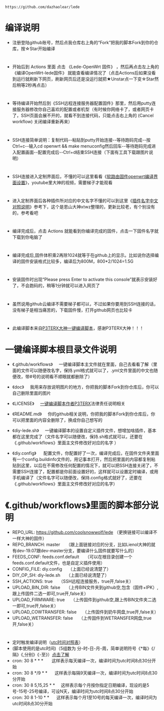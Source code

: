     https://github.com/dazhaolear/lede    
# 编译说明
- 注册登陆github账号，然后点我仓库右上角的“Fork”把我的脚本Fork到你的仓库，按☆Star开始编译
#
- 开始后到 Actions 里面 点击 《Lede-OpenWrt 固件》 ，然后再点击左上角的 《编译OpenWrt-lede固件》 就能查看编译情况了（点击Actions后如果没看到运行就刷新下网页，刷新网页后还是没运行就把★Unstar点一下变☆Star然后稍等2秒再点击）
#
- 等待编译开始然后到《SSH远程连接服务器配置固件》那里，然后用putty连接服务器修改你自己喜欢的配置或者机型（有时候你网络卡了，或者网页卡了，SSH页面会展不开的，就看不到连接代码，只能点击右上角的 (Cancel workflow) 关闭编译重新再来）
#
- SSH连接简单说明：复制代码--粘贴到putty开始连接--等待跑码完成--按Ctrl+c--输入cd openwrt && make menuconfig然后回车--等待跑码完成进入配置画面--配置完成后--Ctrl+d结束SSH连接（下面有工具下载跟图片说明）
#
- SSH连接进入定制界面后，不懂的可以这里看看《[软路由固件openwrt编译界面设置](https://www.youtube.com/watch?v=jEE_J6-4E3Y)》，youtube里大神的视频，需要梯子才能观看
#
- 进入定制界面后各种插件所对应的中文名字不懂的可以到这里《[插件名字中文对照说明](https://www.right.com.cn/forum/thread-3682029-1-1.html)》参考下，这个是恩山大神xtwz整理的，更新比较老，有个别没有的，参考看吧
#
- 编译完成后，点击 Actions 就能看到你编译完成的固件，点击一下固件名字就下载到你电脑了
#
- 编译完成后,固件体积乘2再除1024就等于在github上的显示。比如说你选择编译的固件安装格式比较多，编译后为800M，800*2/1024=1.5G
#
- 安装固件时出现“Please press Enter to activate this console”就表示安装好了，不会跑码的，稍等1分钟就可以进入网页了
#
- 虽然说用github云编译不需要梯子都可以，不过如果你要用到SSH连接的话，没有梯子是相当痛苦的，下载固件慢，打开github网页也比较卡
#
- 此编译脚本来自[P3TERX大神一键编译脚本](https://github.com/P3TERX/Actions-OpenWrt)，感谢P3TERX大神！！！
# 

#
# 一键编译脚本根目录文件说明
- 《.github/workflows》&nbsp;&nbsp;&nbsp;&nbsp;&nbsp;一键编译脚本主文件就在里面，自己去看看了解（里面的文件可以随便改名字，保持.yml格式就可以了，.yml文件里面的中文也随便改，带#号的说明看不顺眼就都删除了）

- 《doc》&nbsp;&nbsp;&nbsp;&nbsp;&nbsp;我用来存放说明图片的地方，你把我的脚本Fork到你仓库后，你可以自己删除里面的图片

- 《LICENSE》&nbsp;&nbsp;&nbsp;&nbsp;&nbsp;[一键编译脚本作者P3TERX](https://github.com/P3TERX/Actions-OpenWrt)法律责任说明相关

- 《README.md》&nbsp;&nbsp;&nbsp;&nbsp;&nbsp;你的github相关说明，你把我的脚本Fork到你仓库后，你可以把里面的内容全删除了，换成你自己想写的

- 《diy-lede.sh》&nbsp;&nbsp;&nbsp;&nbsp;&nbsp;一键编译脚本的设置自定义插件文件，想增加啥插件，基本都在这里完成了（文件名字可以随便改，保持.sh格式就可以，还要在《.github/workflows》里面主文件修改好对应的名字 ）

- 《diy.config》&nbsp;&nbsp;&nbsp;&nbsp;&nbsp; 配置文件，你配置好了一次，编译完成后，在固件文件夹里面有一个config.buildinfo文件的，用记事本打开，然后把里面的内容都复制粘贴到这里，以后在不需修改任何配置的情况下，就可以把SSH连接关闭了，不需要SSH连接了，配置都是你前面设置好的，这样就可以设置定时编译，或用手机编译了（文件名字可以随便改，保持.config格式就好了，还要在《.github/workflows》里面主文件修改好对应的名字）
# 

#
# 《.github/workflows》里面的脚本部分说明
- REPO_URL: https://github.com/coolsnowwolf/lede （更换链接可以编译不一样大神的固件）
- REPO_BRANCH: master&nbsp;&nbsp;&nbsp;&nbsp;&nbsp;（跟上面链接对应的分支，比如Lienol大神的就有dev-19.07跟dev-master分支，要编译什么固件就要写什么的）
- FEEDS_CONF: feeds.conf.default&nbsp;&nbsp;&nbsp;&nbsp;&nbsp;（可以在根目录创建一个feeds.conf.default文件，也是自定义插件使用）
- CONFIG_FILE: diy.config&nbsp;&nbsp;&nbsp;&nbsp;&nbsp;（上面已经说清楚了）
- DIY_OP_SH: diy-lede.sh&nbsp;&nbsp;&nbsp;&nbsp;&nbsp;（上面已经说清楚了）
- SSH_ACTIONS: true&nbsp;&nbsp;&nbsp;&nbsp;&nbsp;（SSH远程连接服务，true开,false关）
- UPLOAD_BIN_DIR: false&nbsp;&nbsp;&nbsp;&nbsp;&nbsp;（上传BIN文件夹到github空,包含（固件+IPK）,跟上传固件二选一即可,true开,false关）
- UPLOAD_FIRMWARE: true&nbsp;&nbsp;&nbsp;&nbsp;&nbsp;（上传固件到github空,跟上传BIN文件夹二选一即可,true开,false关）
- UPLOAD_COWTRANSFER: false&nbsp;&nbsp;&nbsp;&nbsp;&nbsp;（上传固件到奶牛网盘,true开,false关）
- UPLOAD_WETRANSFER: false&nbsp;&nbsp;&nbsp;&nbsp;&nbsp;（上传固件到WETRANSFER网盘,true开,false关）

# 
- 定时触发编译说明（[utc时间对照表](https://time.is/UTC)）
- (脚本使用的是utc时间)（5组数为 分-时-日-月-周，简单说明符号《*每》《/隔》《,分别》《-至》）[点击了解](http://linux.vbird.org/linux_basic/0430cron.php)
- cron: 30 8 * * *              &nbsp;&nbsp;&nbsp;&nbsp;&nbsp;&nbsp;这样表示每天编译一次，编译时间为utc时间8点30分开始
- cron: 30 8 */9 * *            &nbsp;&nbsp;&nbsp;&nbsp;&nbsp;这样表示每隔9天编译一次，编译时间为utc时间8点30分开始
- cron: 30 8 5,15,25 * *        &nbsp;&nbsp;&nbsp;&nbsp;这样表示每个月按你指定日期编译，现设的是5号-15号-25号编译，可设N天，编译时间为utc时间8点30分开始
- cron: 30 8 1-10 * *            &nbsp;&nbsp;&nbsp;&nbsp;&nbsp;这样表示每个月1至10号的每天编译一次，编译时间为utc时间8点30分开始
# 
